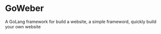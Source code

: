 # GoWeber
A GoLang framework for build a website, a simple frameword, quickly build your own website
